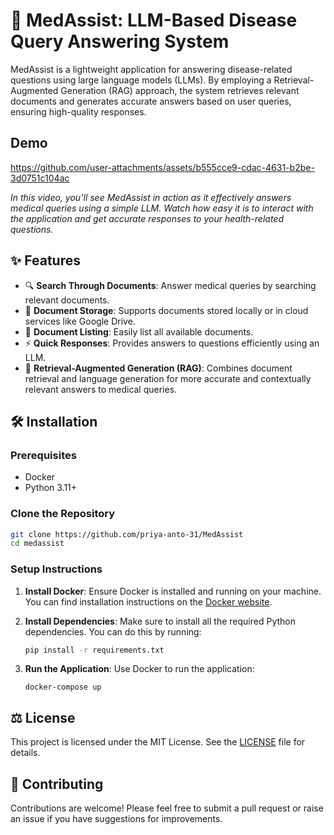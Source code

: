 # 🌟 MedAssist: LLM-Based Disease Query Answering System

MedAssist is a lightweight application for answering disease-related questions using large language models (LLMs). By employing a Retrieval-Augmented Generation (RAG) approach, the system retrieves relevant documents and generates accurate answers based on user queries, ensuring high-quality responses.

## Demo

https://github.com/user-attachments/assets/b555cce9-cdac-4631-b2be-3d0751c104ac

*In this video, you’ll see MedAssist in action as it effectively answers medical queries using a simple LLM. Watch how easy it is to interact with the application and get accurate responses to your health-related questions.*

## ✨ Features

- 🔍 **Search Through Documents**: Answer medical queries by searching relevant documents.
- 📂 **Document Storage**: Supports documents stored locally or in cloud services like Google Drive.
- 💾 **Document Listing**: Easily list all available documents.
- ⚡ **Quick Responses**: Provides answers to questions efficiently using an LLM.
- 📖 **Retrieval-Augmented Generation (RAG)**: Combines document retrieval and language generation for more accurate and contextually relevant answers to medical queries.

## 🛠️ Installation

### Prerequisites

- Docker
- Python 3.11+

### Clone the Repository

```bash
git clone https://github.com/priya-anto-31/MedAssist
cd medassist
```

### Setup Instructions

1. **Install Docker**: Ensure Docker is installed and running on your machine. You can find installation instructions on the [Docker website](https://docs.docker.com/get-docker/).

2. **Install Dependencies**: Make sure to install all the required Python dependencies. You can do this by running:

   ```bash
   pip install -r requirements.txt
   ```
3. **Run the Application**: Use Docker to run the application:

   ```
   docker-compose up
   ```


## ⚖️ License

This project is licensed under the MIT License. See the [LICENSE](LICENSE) file for details.


## 🤝 Contributing

Contributions are welcome! Please feel free to submit a pull request or raise an issue if you have suggestions for improvements.

